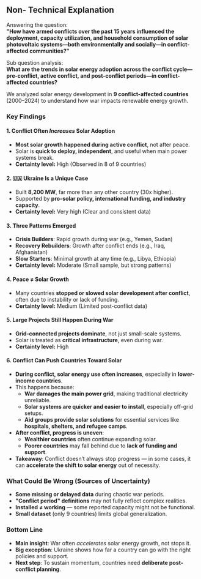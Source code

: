 
<!-- markdownlint-disable MD031 MD033 MD035 MD032 MD004 MD009 MD013 MD045 MD024 MD007 MD041-->

## Non- Technical Explanation 

Answering the question:  
**"How have armed conflicts over the past 15 years influenced the deployment, capacity utilization, and household consumption of solar photovoltaic systems—both environmentally and socially—in conflict-affected communities?"**

Sub question analysis:   
**What are the trends in solar energy adoption across the conflict cycle—pre-conflict, active conflict, and post-conflict periods—in conflict-affected countries?**

We analyzed solar energy development in **9 conflict-affected countries** (2000–2024) to understand how war impacts renewable energy growth.

### Key Findings

#### 1. Conflict Often *Increases* Solar Adoption

* **Most solar growth happened during active conflict**, not after peace.
* Solar is **quick to deploy, independent**, and useful when main power systems break.
* **Certainty level:** High (Observed in 8 of 9 countries)

#### 2. 🇺🇦 Ukraine Is a Unique Case

* Built **8,200 MW**, far more than any other country (30x higher).
* Supported by **pro-solar policy, international funding, and industry capacity**.
* **Certainty level:** Very high (Clear and consistent data)

#### 3. Three Patterns Emerged

* **Crisis Builders**: Rapid growth during war (e.g., Yemen, Sudan)
* **Recovery Rebuilders**: Growth after conflict ends (e.g., Iraq, Afghanistan)
* **Slow Starters**: Minimal growth at any time (e.g., Libya, Ethiopia)
* **Certainty level:** Moderate (Small sample, but strong patterns)

#### 4. Peace ≠ Solar Growth

* Many countries **stopped or slowed solar development after conflict**, often due to instability or lack of funding.
* **Certainty level:** Medium (Limited post-conflict data)

#### 5.  Large Projects Still Happen During War

* **Grid-connected projects dominate**, not just small-scale systems.
* Solar is treated as **critical infrastructure**, even during war.
* **Certainty level:** High

#### 6. Conflict Can Push Countries Toward Solar

- **During conflict, solar energy use often increases**, especially in **lower-income countries**.
- This happens because:
  - **War damages the main power grid**, making traditional electricity unreliable.
  - **Solar systems are quicker and easier to install**, especially off-grid setups.
  - **Aid groups provide solar solutions** for essential services like **hospitals, shelters, and refugee camps**.
- **After conflict, progress is uneven**:
  - **Wealthier countries** often continue expanding solar.
  - **Poorer countries** may fall behind due to **lack of funding and support**.
- **Takeaway**: Conflict doesn’t always stop progress — in some cases, it can **accelerate the shift to solar energy** out of necessity.

### What Could Be Wrong (Sources of Uncertainty)

* **Some missing or delayed data** during chaotic war periods.
* **"Conflict period" definitions** may not fully reflect complex realities.
* **Installed ≠ working** — some reported capacity might not be functional.
* **Small dataset** (only 9 countries) limits global generalization.

### Bottom Line

* **Main insight**: War often *accelerates* solar energy growth, not stops it.
* **Big exception**: Ukraine shows how far a country can go with the right policies and support.
* **Next step**: To sustain momentum, countries need **deliberate post-conflict planning**.
